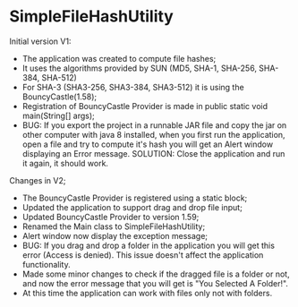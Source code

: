# SimpleFileHashUtility

Initial version V1:
 - The application was created to compute file hashes;
 - It uses the algorithms provided by SUN (MD5, SHA-1, SHA-256, SHA-384, SHA-512)
 - For SHA-3 (SHA3-256, SHA3-384, SHA3-512) it is using the BouncyCastle(1.58);
 - Registration of BouncyCastle Provider is made in public static void main(String[] args);
 - BUG: If you export the project in a runnable JAR file and copy the jar on other computer with java 8 installed, when you first run the application, open a file and try to compute it's hash you will get an Alert window displaying an Error message. SOLUTION: Close the application and run it again, it should work.


Changes in V2;
 - The BouncyCastle Provider is registered using a static block;
 - Updated the application to support drag and drop file input;
 - Updated BouncyCastle Provider to version 1.59;
 - Renamed the Main class to SimpleFileHashUtility;
 - Alert window now display the exception message;
 - BUG: If you drag and drop a folder in the application you will get this error <FolderPath> (Access is denied). This issue doesn't affect the application functionality.
 - Made some minor changes to check if the dragged file is a folder or not, and now the error message that you will get is "You Selected A Folder!".
 - At this time the application can work with files only not with folders.